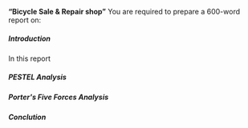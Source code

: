 **“Bicycle Sale & Repair shop”**
You are required to prepare a 600-word report on:

##### Introduction
In this report 
##### PESTEL Analysis

##### Porter's Five Forces Analysis

##### Conclution
